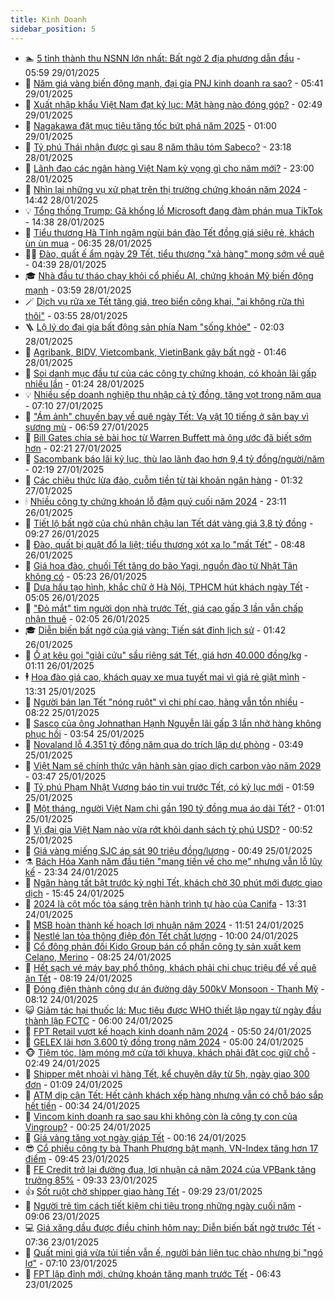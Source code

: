 ```yaml
---
title: Kinh Doanh
sidebar_position: 5
---
```


<!-- dantri-kinh-doanh:START -->
- 🏊 [5 tỉnh thành thu NSNN lớn nhất: Bất ngờ 2 địa phương dẫn đầu](https://dantri.com.vn/kinh-doanh/5-tinh-thanh-thu-nsnn-lon-nhat-bat-ngo-2-dia-phuong-dan-dau-20250128160638117.htm) - 05:59 29/01/2025
- 🦆 [Năm giá vàng biến động mạnh, đại gia PNJ kinh doanh ra sao?](https://dantri.com.vn/kinh-doanh/nam-gia-vang-bien-dong-manh-dai-gia-pnj-kinh-doanh-ra-sao-20250128221112017.htm) - 05:41 29/01/2025
- 🦄 [Xuất nhập khẩu Việt Nam đạt kỷ lục: Mặt hàng nào đóng góp?](https://dantri.com.vn/kinh-doanh/xuat-nhap-khau-viet-nam-dat-ky-luc-mat-hang-nao-dong-gop-20250128233459248.htm) - 02:49 29/01/2025
- 🌝 [Nagakawa đặt mục tiêu tăng tốc bứt phá năm 2025](https://dantri.com.vn/kinh-doanh/nagakawa-dat-muc-tieu-tang-toc-but-pha-nam-2025-20250124232413680.htm) - 01:00 29/01/2025
- 💃 [Tỷ phú Thái nhận được gì sau 8 năm thâu tóm Sabeco?](https://dantri.com.vn/kinh-doanh/ty-phu-thai-nhan-duoc-gi-sau-8-nam-thau-tom-sabeco-20250128172717510.htm) - 23:18 28/01/2025
- 🦏 [Lãnh đạo các ngân hàng Việt Nam kỳ vọng gì cho năm mới?](https://dantri.com.vn/kinh-doanh/lanh-dao-cac-ngan-hang-viet-nam-ky-vong-gi-cho-nam-moi-20250128112408101.htm) - 23:00 28/01/2025
- 🦩 [Nhìn lại những vụ xử phạt trên thị trường chứng khoán năm 2024](https://dantri.com.vn/kinh-doanh/nhin-lai-nhung-vu-xu-phat-tren-thi-truong-chung-khoan-nam-2024-20250128145959726.htm) - 14:42 28/01/2025
- 💡 [Tổng thống Trump: Gã khổng lồ Microsoft đang đàm phán mua TikTok](https://dantri.com.vn/kinh-doanh/tong-thong-trump-ga-khong-lo-microsoft-dang-dam-phan-mua-tiktok-20250128131022485.htm) - 14:38 28/01/2025
- 🌊 [Tiểu thương Hà Tĩnh ngậm ngùi bán đào Tết đồng giá siêu rẻ, khách ùn ùn mua](https://dantri.com.vn/kinh-doanh/tieu-thuong-ha-tinh-ngam-ngui-ban-dao-tet-dong-gia-sieu-re-khach-un-un-mua-20250128122301070.htm) - 06:35 28/01/2025
- 🧑‍💻 [Đào, quất ế ẩm ngày 29 Tết, tiểu thương &quot;xả hàng&quot; mong sớm về quê](https://dantri.com.vn/kinh-doanh/dao-quat-e-am-ngay-29-tet-tieu-thuong-xa-hang-mong-som-ve-que-20250128111713159.htm) - 04:39 28/01/2025
- 🎓 [Nhà đầu tư tháo chạy khỏi cổ phiếu AI, chứng khoán Mỹ biến động mạnh](https://dantri.com.vn/kinh-doanh/nha-dau-tu-thao-chay-khoi-co-phieu-ai-chung-khoan-my-bien-dong-manh-20250128085631354.htm) - 03:59 28/01/2025
- 🪄 [Dịch vụ rửa xe Tết tăng giá, treo biển công khai, &quot;ai không rửa thì thôi&quot;](https://dantri.com.vn/kinh-doanh/dich-vu-rua-xe-tet-tang-gia-treo-bien-cong-khai-ai-khong-rua-thi-thoi-20250128104225135.htm) - 03:55 28/01/2025
- 🪜 [Lộ lý do đại gia bất động sản phía Nam &quot;sống khỏe&quot;](https://dantri.com.vn/kinh-doanh/lo-ly-do-dai-gia-bat-dong-san-phia-nam-song-khoe-20250124094036609.htm) - 02:03 28/01/2025
- 🦄 [Agribank, BIDV, Vietcombank, VietinBank gây bất ngờ](https://dantri.com.vn/kinh-doanh/agribank-bidv-vietcombank-vietinbank-gay-bat-ngo-20250127233640038.htm) - 01:46 28/01/2025
- 💯 [Soi danh mục đầu tư của các công ty chứng khoán, có khoản lãi gấp nhiều lần](https://dantri.com.vn/kinh-doanh/soi-danh-muc-dau-tu-cua-cac-cong-ty-chung-khoan-co-khoan-lai-gap-nhieu-lan-20250122145714992.htm) - 01:24 28/01/2025
- 💡 [Nhiều sếp doanh nghiệp thu nhập cả tỷ đồng, tăng vọt trong năm qua](https://dantri.com.vn/kinh-doanh/nhieu-sep-doanh-nghiep-thu-nhap-ca-ty-dong-tang-vot-trong-nam-qua-20250125065135796.htm) - 07:10 27/01/2025
- 🧰 [&quot;Ám ảnh&quot; chuyến bay về quê ngày Tết: Vạ vật 10 tiếng ở sân bay vì sương mù](https://dantri.com.vn/kinh-doanh/am-anh-chuyen-bay-ve-que-ngay-tet-va-vat-10-tieng-o-san-bay-vi-suong-mu-20250127005510444.htm) - 06:59 27/01/2025
- 🎊 [Bill Gates chia sẻ bài học từ Warren Buffett mà ông ước đã biết sớm hơn](https://dantri.com.vn/kinh-doanh/bill-gates-chia-se-bai-hoc-tu-warren-buffett-ma-ong-uoc-da-biet-som-hon-20250122194406085.htm) - 02:21 27/01/2025
- 🔭 [Sacombank báo lãi kỷ lục, thù lao lãnh đạo hơn 9,4 tỷ đồng/người/năm](https://dantri.com.vn/kinh-doanh/sacombank-bao-lai-ky-luc-thu-lao-lanh-dao-hon-94-ty-dongnguoinam-20250127024732761.htm) - 02:19 27/01/2025
- 💼 [Các chiêu thức lừa đảo, cuỗm tiền từ tài khoản ngân hàng](https://dantri.com.vn/kinh-doanh/cac-chieu-thuc-lua-dao-cuom-tien-tu-tai-khoan-ngan-hang-20250121174108648.htm) - 01:32 27/01/2025
- 🕯 [Nhiều công ty chứng khoán lỗ đậm quý cuối năm 2024](https://dantri.com.vn/kinh-doanh/nhieu-cong-ty-chung-khoan-lo-dam-quy-cuoi-nam-2024-20250122114700737.htm) - 23:11 26/01/2025
- 🫣 [Tiết lộ bất ngờ của chủ nhân chậu lan Tết dát vàng giá 3,8 tỷ đồng](https://dantri.com.vn/kinh-doanh/tiet-lo-bat-ngo-cua-chu-nhan-chau-lan-tet-dat-vang-gia-38-ty-dong-20250126151540032.htm) - 09:27 26/01/2025
- 🤠 [Đào, quất bị quật đổ la liệt; tiểu thương xót xa lo &quot;mất Tết&quot;](https://dantri.com.vn/kinh-doanh/dao-quat-bi-quat-do-la-liet-tieu-thuong-xot-xa-lo-mat-tet-20250126145606763.htm) - 08:48 26/01/2025
- 🌈 [Giá hoa đào, chuối Tết tăng do bão Yagi, nguồn đào từ Nhật Tân không có](https://dantri.com.vn/kinh-doanh/gia-hoa-dao-chuoi-tet-tang-do-bao-yagi-nguon-dao-tu-nhat-tan-khong-co-20250126114436146.htm) - 05:23 26/01/2025
- 🦅 [Dưa hấu tạo hình, khắc chữ ở Hà Nội, TPHCM  hút khách ngày Tết](https://dantri.com.vn/kinh-doanh/dua-hau-tao-hinh-khac-chu-o-ha-noi-tphcm-hut-khach-ngay-tet-20250126112131042.htm) - 05:05 26/01/2025
- 🌁 [&quot;Đỏ mắt&quot; tìm người dọn nhà trước Tết, giá cao gấp 3 lần vẫn chấp nhận thuê](https://dantri.com.vn/kinh-doanh/do-mat-tim-nguoi-don-nha-truoc-tet-gia-cao-gap-3-lan-van-chap-nhan-thue-20250125154317876.htm) - 02:05 26/01/2025
- 🎓 [Diễn biến bất ngờ của giá vàng: Tiến sát đỉnh lịch sử](https://dantri.com.vn/kinh-doanh/dien-bien-bat-ngo-cua-gia-vang-tien-sat-dinh-lich-su-20250125230621622.htm) - 01:42 26/01/2025
- 📝 [Ồ ạt kêu gọi &quot;giải cứu&quot; sầu riêng sát Tết, giá hơn 40.000 đồng/kg](https://dantri.com.vn/kinh-doanh/o-at-keu-goi-giai-cuu-sau-rieng-sat-tet-gia-hon-40000-dongkg-20250126012733730.htm) - 01:11 26/01/2025
- 🕴 [Hoa đào giá cao, khách quay xe mua tuyết mai vì giá rẻ giật mình](https://dantri.com.vn/kinh-doanh/hoa-dao-gia-cao-khach-quay-xe-mua-tuyet-mai-vi-gia-re-giat-minh-20250125170340492.htm) - 13:31 25/01/2025
- 🧰 [Người bán lan Tết &quot;nóng ruột&quot; vì chi phí cao, hàng vẫn tồn nhiều](https://dantri.com.vn/kinh-doanh/nguoi-ban-lan-tet-nong-ruot-vi-chi-phi-cao-hang-van-ton-nhieu-20250124212609621.htm) - 08:22 25/01/2025
- 🤖 [Sasco của ông Johnathan Hạnh Nguyễn lãi gấp 3 lần nhờ hàng không phục hồi](https://dantri.com.vn/kinh-doanh/sasco-cua-ong-johnathan-hanh-nguyen-lai-gap-3-lan-nho-hang-khong-phuc-hoi-20250125101502533.htm) - 03:54 25/01/2025
- 🤠 [Novaland lỗ 4.351 tỷ đồng năm qua do trích lập dự phòng](https://dantri.com.vn/kinh-doanh/novaland-lo-4351-ty-dong-nam-qua-do-trich-lap-du-phong-20250125094010010.htm) - 03:49 25/01/2025
- 🌮 [Việt Nam sẽ chính thức vận hành sàn giao dịch carbon vào năm 2029](https://dantri.com.vn/kinh-doanh/viet-nam-se-chinh-thuc-van-hanh-san-giao-dich-carbon-vao-nam-2029-20250125101847588.htm) - 03:47 25/01/2025
- 🦄 [Tỷ phú Phạm Nhật Vượng báo tin vui trước Tết, có kỷ lục mới](https://dantri.com.vn/kinh-doanh/ty-phu-pham-nhat-vuong-bao-tin-vui-truoc-tet-co-ky-luc-moi-20250125080331838.htm) - 01:59 25/01/2025
- 👺 [Một tháng, người Việt Nam chi gần 190 tỷ đồng mua áo dài Tết?](https://dantri.com.vn/kinh-doanh/mot-thang-nguoi-viet-nam-chi-gan-190-ty-dong-mua-ao-dai-tet-20250124110026105.htm) - 01:01 25/01/2025
- 🤗 [Vị đại gia Việt Nam nào vừa rớt khỏi danh sách tỷ phú USD?](https://dantri.com.vn/kinh-doanh/vi-dai-gia-viet-nam-nao-vua-rot-khoi-danh-sach-ty-phu-usd-20250125070411200.htm) - 00:52 25/01/2025
- 💪 [Giá vàng miếng SJC áp sát 90 triệu đồng/lượng](https://dantri.com.vn/kinh-doanh/gia-vang-mieng-sjc-ap-sat-90-trieu-dongluong-20250124225727640.htm) - 00:49 25/01/2025
- ⚗️ [Bách Hóa Xanh năm đầu tiên &quot;mang tiền về cho mẹ&quot; nhưng vẫn lỗ lũy kế](https://dantri.com.vn/kinh-doanh/bach-hoa-xanh-nam-dau-tien-mang-tien-ve-cho-me-nhung-van-lo-luy-ke-20250124161207795.htm) - 23:34 24/01/2025
- 🧠 [Ngân hàng tất bật trước kỳ nghỉ Tết, khách chờ 30 phút mới được giao dịch](https://dantri.com.vn/kinh-doanh/ngan-hang-tat-bat-truoc-ky-nghi-tet-khach-cho-30-phut-moi-duoc-giao-dich-20250124170707031.htm) - 15:45 24/01/2025
- 🗽 [2024 là cột mốc tỏa sáng trên hành trình tự hào của Canifa](https://dantri.com.vn/kinh-doanh/2024-la-cot-moc-toa-sang-tren-hanh-trinh-tu-hao-cua-canifa-20250124203117604.htm) - 13:31 24/01/2025
- 🫣 [MSB hoàn thành kế hoạch lợi nhuận năm 2024](https://dantri.com.vn/kinh-doanh/msb-hoan-thanh-ke-hoach-loi-nhuan-nam-2024-20250124184457858.htm) - 11:51 24/01/2025
- 🫣 [Nestlé lan tỏa thông điệp đón Tết chất lượng](https://dantri.com.vn/kinh-doanh/nestle-lan-toa-thong-diep-don-tet-chat-luong-20250124162201559.htm) - 10:00 24/01/2025
- 🫣 [Cổ đông phản đối Kido Group bán cổ phần công ty sản xuất kem Celano, Merino](https://dantri.com.vn/kinh-doanh/co-dong-phan-doi-kido-group-ban-co-phan-cong-ty-san-xuat-kem-celano-merino-20250124140602217.htm) - 08:25 24/01/2025
- 💂 [Hết sạch vé máy bay phổ thông, khách phải chi chục triệu để về quê ăn Tết](https://dantri.com.vn/kinh-doanh/het-sach-ve-may-bay-pho-thong-khach-phai-chi-chuc-trieu-de-ve-que-an-tet-20250123212309688.htm) - 08:19 24/01/2025
- 💫 [Đóng điện thành công dự án đường dây 500kV Monsoon - Thạnh Mỹ](https://dantri.com.vn/kinh-doanh/dong-dien-thanh-cong-du-an-duong-day-500kv-monsoon-thanh-my-20250124145200729.htm) - 08:12 24/01/2025
- 😺 [Giảm tác hại thuốc lá: Mục tiêu được WHO thiết lập ngay từ ngày đầu thành lập FCTC](https://dantri.com.vn/kinh-doanh/giam-tac-hai-thuoc-la-muc-tieu-duoc-who-thiet-lap-ngay-tu-ngay-dau-thanh-lap-fctc-20250124122337144.htm) - 06:00 24/01/2025
- 🦆 [FPT Retail vượt kế hoạch kinh doanh năm 2024](https://dantri.com.vn/kinh-doanh/fpt-retail-vuot-ke-hoach-kinh-doanh-nam-2024-20250124123318994.htm) - 05:50 24/01/2025
- 👀 [GELEX lãi hơn 3.600 tỷ đồng trong năm 2024](https://dantri.com.vn/kinh-doanh/gelex-lai-hon-3600-ty-dong-trong-nam-2024-20250124105040502.htm) - 05:00 24/01/2025
- 🐵 [Tiệm tóc, làm móng mở cửa tới khuya, khách phải đặt cọc giữ chỗ](https://dantri.com.vn/kinh-doanh/tiem-toc-lam-mong-mo-cua-toi-khuya-khach-phai-dat-coc-giu-cho-20250123161959647.htm) - 02:49 24/01/2025
- 🤖 [Shipper mệt nhoài vì hàng Tết, kể chuyện dậy từ 5h, ngày giao 300 đơn](https://dantri.com.vn/kinh-doanh/shipper-met-nhoai-vi-hang-tet-ke-chuyen-day-tu-5h-ngay-giao-300-don-20250123181258529.htm) - 01:09 24/01/2025
- 💂 [ATM dịp cận Tết: Hết cảnh khách xếp hàng nhưng vẫn có chỗ báo sắp hết tiền](https://dantri.com.vn/kinh-doanh/atm-dip-can-tet-het-canh-khach-xep-hang-nhung-van-co-cho-bao-sap-het-tien-20250123170844468.htm) - 00:34 24/01/2025
- 🦆 [Vincom kinh doanh ra sao sau khi không còn là công ty con của Vingroup?](https://dantri.com.vn/kinh-doanh/vincom-kinh-doanh-ra-sao-sau-khi-khong-con-la-cong-ty-con-cua-vingroup-20250123173543695.htm) - 00:25 24/01/2025
- 🦅 [Giá vàng tăng vọt ngày giáp Tết](https://dantri.com.vn/kinh-doanh/gia-vang-tang-vot-ngay-giap-tet-20250123231202088.htm) - 00:16 24/01/2025
- 😎 [Cổ phiếu công ty bà Thanh Phượng bật mạnh, VN-Index tăng hơn 17 điểm](https://dantri.com.vn/kinh-doanh/co-phieu-cong-ty-ba-thanh-phuong-bat-manh-vn-index-tang-hon-17-diem-20250123163127018.htm) - 09:45 23/01/2025
- 🐎 [FE Credit trở lại đường đua, lợi nhuận cả năm 2024 của VPBank tăng trưởng 85%](https://dantri.com.vn/kinh-doanh/fe-credit-tro-lai-duong-dua-loi-nhuan-ca-nam-2024-cua-vpbank-tang-truong-85-20250123163329430.htm) - 09:33 23/01/2025
- 👍 [Sốt ruột chờ shipper giao hàng Tết](https://dantri.com.vn/kinh-doanh/sot-ruot-cho-shipper-giao-hang-tet-20250123155844205.htm) - 09:29 23/01/2025
- 🦒 [Người trẻ tìm cách tiết kiệm chi tiêu trong những ngày cuối năm](https://dantri.com.vn/kinh-doanh/nguoi-tre-tim-cach-tiet-kiem-chi-tieu-trong-nhung-ngay-cuoi-nam-20250123154829069.htm) - 09:06 23/01/2025
- 💻 [Giá xăng dầu được điều chỉnh hôm nay: Diễn biến bất ngờ trước Tết](https://dantri.com.vn/kinh-doanh/gia-xang-dau-duoc-dieu-chinh-hom-nay-dien-bien-bat-ngo-truoc-tet-20250123142820473.htm) - 07:36 23/01/2025
- 👺 [Quất mini giá vừa túi tiền vẫn ế, người bán liên tục chào nhưng bị &quot;ngó lơ&quot;](https://dantri.com.vn/kinh-doanh/quat-mini-gia-vua-tui-tien-van-e-nguoi-ban-lien-tuc-chao-nhung-bi-ngo-lo-20250122220726029.htm) - 07:10 23/01/2025
- 🧐 [FPT lập đỉnh mới, chứng khoán tăng mạnh trước Tết](https://dantri.com.vn/kinh-doanh/fpt-lap-dinh-moi-chung-khoan-tang-manh-truoc-tet-20250123130652929.htm) - 06:43 23/01/2025<!-- dantri-kinh-doanh:END -->
